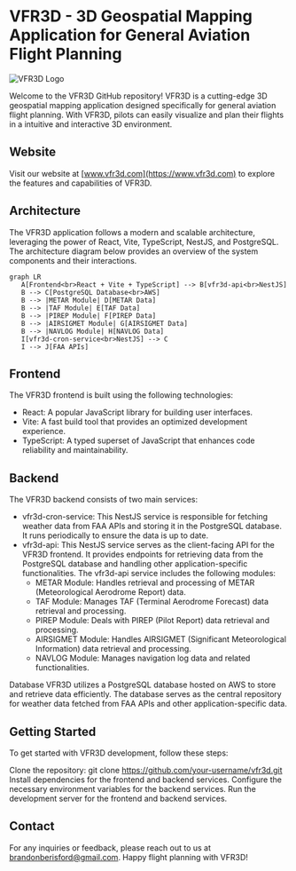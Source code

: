 # VFR3D - 3D Geospatial Mapping Application for General Aviation Flight Planning

![VFR3D Logo](public/hero_image.png)

Welcome to the VFR3D GitHub repository! VFR3D is a cutting-edge 3D geospatial mapping application designed specifically for general aviation flight planning. With VFR3D, pilots can easily visualize and plan their flights in a intuitive and interactive 3D environment.

## Website

Visit our website at [www.vfr3d.com](https://www.vfr3d.com) to explore the features and capabilities of VFR3D.

## Architecture

The VFR3D application follows a modern and scalable architecture, leveraging the power of React, Vite, TypeScript, NestJS, and PostgreSQL. The architecture diagram below provides an overview of the system components and their interactions.

```mermaid
graph LR
   A[Frontend<br>React + Vite + TypeScript] --> B[vfr3d-api<br>NestJS]
   B --> C[PostgreSQL Database<br>AWS]
   B --> |METAR Module| D[METAR Data]
   B --> |TAF Module| E[TAF Data]
   B --> |PIREP Module| F[PIREP Data]
   B --> |AIRSIGMET Module| G[AIRSIGMET Data]
   B --> |NAVLOG Module| H[NAVLOG Data]
   I[vfr3d-cron-service<br>NestJS] --> C
   I --> J[FAA APIs]
```
## Frontend
The VFR3D frontend is built using the following technologies:

- React: A popular JavaScript library for building user interfaces.
- Vite: A fast build tool that provides an optimized development experience.
- TypeScript: A typed superset of JavaScript that enhances code reliability and maintainability.

## Backend
The VFR3D backend consists of two main services:

- vfr3d-cron-service: This NestJS service is responsible for fetching weather data from FAA APIs and storing it in the PostgreSQL database. It runs periodically to ensure the data is up to date.
- vfr3d-api: This NestJS service serves as the client-facing API for the VFR3D frontend. It provides endpoints for retrieving data from the PostgreSQL database and handling other application-specific functionalities. The vfr3d-api service includes the following modules:
  - METAR Module: Handles retrieval and processing of METAR (Meteorological Aerodrome Report) data.
  - TAF Module: Manages TAF (Terminal Aerodrome Forecast) data retrieval and processing.
  - PIREP Module: Deals with PIREP (Pilot Report) data retrieval and processing.
  - AIRSIGMET Module: Handles AIRSIGMET (Significant Meteorological Information) data retrieval and processing.
  - NAVLOG Module: Manages navigation log data and related functionalities.

Database
VFR3D utilizes a PostgreSQL database hosted on AWS to store and retrieve data efficiently. The database serves as the central repository for weather data fetched from FAA APIs and other application-specific data.


## Getting Started
To get started with VFR3D development, follow these steps:

Clone the repository: git clone https://github.com/your-username/vfr3d.git
Install dependencies for the frontend and backend services.
Configure the necessary environment variables for the backend services.
Run the development server for the frontend and backend services.

## Contact
For any inquiries or feedback, please reach out to us at brandonberisford@gmail.com.
Happy flight planning with VFR3D!
